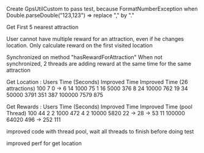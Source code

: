 Create GpsUtilCustom to pass test, because FormatNumberException when Double.parseDouble("123,123") 
    => replace "," by "." 
    
Get First 5 nearest attraction

User cannot have multiple reward for an attraction, even if he changes location.
Only calculate reward on the first visited location

Synchronized on method "hasRewardForAttraction"
When not synchronized, 2 threads are adding reward at the same time for the same attraction

Get Location :
Users	Time (Seconds)	Improved Time   Improved Time (26 attractions)
100	    7	            0 -> 6              14
1000	75	            1               16
5000	376	            8               24
10000	762	            19              34
50000	3791	        351             387
100000	7579	        875                            


Get Rewards : 
Users	Time (Seconds)	Improved Time   Improved Time (pool Thread)
100	    44	            2               2
1000	472	            4               2
10000	5820	        22 -> 28 -> 53              11
100000	64020	        496 -> 252             111


improved code with thread pool, wait all threads to finish before doing test

improved perf for get location
